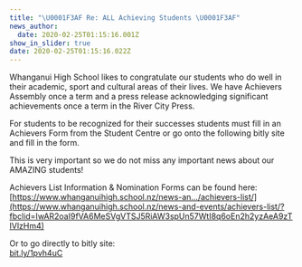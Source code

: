 ```yaml
---
title: "\U0001F3AF Re: ALL Achieving Students \U0001F3AF"
news_author:
  date: 2020-02-25T01:15:16.001Z
show_in_slider: true
date: 2020-02-25T01:15:16.022Z
---
```



Whanganui High School likes to congratulate our students who do well in their academic, sport and cultural areas of their lives. We have Achievers Assembly once a term and a press release acknowledging significant achievements once a term in the River City Press.

For students to be recognized for their successes students must fill in an Achievers Form from the Student Centre or go onto the following bitly site and fill in the form.

This is very important so we do not miss any important news about our AMAZING students!

Achievers List Information & Nomination Forms can be found here:  [https://www.whanganuihigh.school.nz/news-an…/achievers-list/](https://www.whanganuihigh.school.nz/news-and-events/achievers-list/?fbclid=IwAR2oaI9fVA6MeSVgVTSJ5RiAW3spUn57WtI8q6oEn2h2yzAeA9zTIVlzHm4)

Or to go directly to bitly site:  
[bit.ly/1pvh4uC](https://bit.ly/1pvh4uC?fbclid=IwAR19lpqMhBIl-TWCiAfdIdX8b9OUQ6ZVcD-ojlXHJKosud5YdFiCjoYqD4k)
